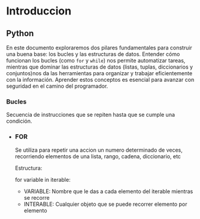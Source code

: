 # Introduccion

## Python
En este documento exploraremos dos pilares fundamentales para construir una buena base: los bucles y las estructuras de datos. Entender cómo funcionan los bucles (como `for` y `while`) nos permite automatizar tareas, mientras que dominar las estructuras de datos (listas, tuplas, diccionarios y conjuntos)nos da las herramientas para organizar y trabajar eficientemente con la información. Aprender estos conceptos es esencial para avanzar con seguridad en el camino del programador.

### Bucles 
Secuencia de instrucciones que se repiten hasta que se cumple una condición.

- ### FOR
  Se utiliza para repetir una accion un numero determinado de veces, recorriendo elementos de una lista, rango, cadena, diccionario, etc

  Estructura:
  
   for variable in iterable:
  - VARIABLE: Nombre que le das a cada elemento del iterable mientras se recorre
  - INTERABLE: Cualquier objeto que se puede recorrer elemento por elemento
    
  



  

